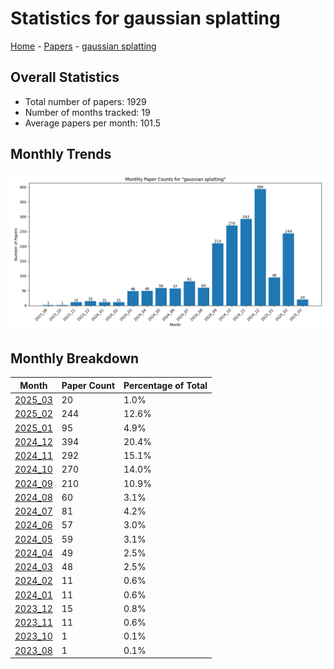 # Statistics for gaussian splatting

[Home](https://arxcompass.github.io) - [Papers](https://arxcompass.github.io/papers) - [gaussian splatting](https://arxcompass.github.io/papers/gaussian_splatting)

## Overall Statistics

- Total number of papers: 1929
- Number of months tracked: 19
- Average papers per month: 101.5

## Monthly Trends

![Monthly Paper Counts](monthly_stats.png)

## Monthly Breakdown

| Month | Paper Count | Percentage of Total |
| --- | --- | --- |
| [2025_03](./2025_03/papers_1.md) | 20 | 1.0% |
| [2025_02](./2025_02/papers_1.md) | 244 | 12.6% |
| [2025_01](./2025_01/papers_1.md) | 95 | 4.9% |
| [2024_12](./2024_12/papers_1.md) | 394 | 20.4% |
| [2024_11](./2024_11/papers_1.md) | 292 | 15.1% |
| [2024_10](./2024_10/papers_1.md) | 270 | 14.0% |
| [2024_09](./2024_09/papers_1.md) | 210 | 10.9% |
| [2024_08](./2024_08/papers_1.md) | 60 | 3.1% |
| [2024_07](./2024_07/papers_1.md) | 81 | 4.2% |
| [2024_06](./2024_06/papers_1.md) | 57 | 3.0% |
| [2024_05](./2024_05/papers_1.md) | 59 | 3.1% |
| [2024_04](./2024_04/papers_1.md) | 49 | 2.5% |
| [2024_03](./2024_03/papers_1.md) | 48 | 2.5% |
| [2024_02](./2024_02/papers_1.md) | 11 | 0.6% |
| [2024_01](./2024_01/papers_1.md) | 11 | 0.6% |
| [2023_12](./2023_12/papers_1.md) | 15 | 0.8% |
| [2023_11](./2023_11/papers_1.md) | 11 | 0.6% |
| [2023_10](./2023_10/papers_1.md) | 1 | 0.1% |
| [2023_08](./2023_08/papers_1.md) | 1 | 0.1% |
